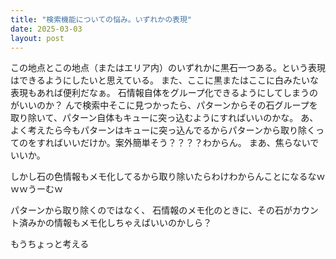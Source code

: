 ```yaml
---
title: "検索機能についての悩み。いずれかの表現"
date: 2025-03-03
layout: post
---
```


この地点とこの地点（またはエリア内）のいずれかに黒石一つある。という表現はできるようにしたいと思えている。
また、ここに黒またはここに白みたいな表現もあれば便利だなぁ。
石情報自体をグループ化できるようにしてしまうのがいいのか？
んで検索中そこに見つかったら、パターンからその石グループを取り除いて、パターン自体もキューに突っ込むようにすればいいのかな。
あ、よく考えたら今もパターンはキューに突っ込んでるからパターンから取り除くってのをすればいいだけか。案外簡単そう？？？？わからん。
まあ、焦らないでいいか。

しかし石の色情報もメモ化してるから取り除いたらわけわからんことになるなｗｗｗうーむｗ

パターンから取り除くのではなく、
石情報のメモ化のときに、その石がカウント済みかの情報もメモ化しちゃえばいいのかしら？

もうちょっと考える

